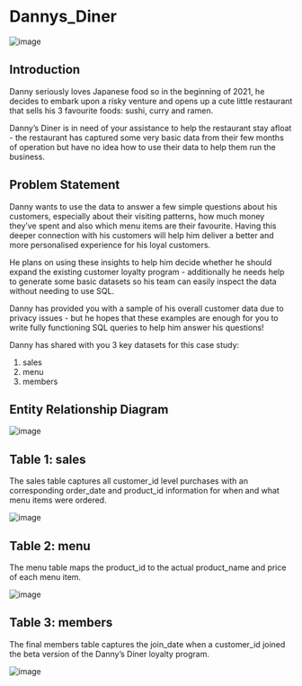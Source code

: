 # Dannys_Diner
![image](https://github.com/Bhavana-parupalli/Dannys_Diner/assets/97061048/0fb6b0fc-a12a-4258-9ee3-6316005e6edf)
## Introduction
Danny seriously loves Japanese food so in the beginning of 2021, he decides to embark upon a risky venture and opens up a cute little restaurant that sells his 3 favourite foods: sushi, curry and ramen.

Danny’s Diner is in need of your assistance to help the restaurant stay afloat - the restaurant has captured some very basic data from their few months of operation but have no idea how to use their data to help them run the business.

## Problem Statement
Danny wants to use the data to answer a few simple questions about his customers, especially about their visiting patterns, how much money they’ve spent and also which menu items are their favourite. Having this deeper connection with his customers will help him deliver a better and more personalised experience for his loyal customers.

He plans on using these insights to help him decide whether he should expand the existing customer loyalty program - additionally he needs help to generate some basic datasets so his team can easily inspect the data without needing to use SQL.

Danny has provided you with a sample of his overall customer data due to privacy issues - but he hopes that these examples are enough for you to write fully functioning SQL queries to help him answer his questions!

Danny has shared with you 3 key datasets for this case study:
1. sales
2. menu
3. members

## Entity Relationship Diagram
![image](https://github.com/Bhavana-parupalli/Dannys_Diner/assets/97061048/ae737e2a-410a-4b1c-ad20-5de1130c890d)

## Table 1: sales
The sales table captures all customer_id level purchases with an corresponding order_date and product_id information for when and what menu items were ordered.

![image](https://github.com/Bhavana-parupalli/Dannys_Diner/assets/97061048/3ca8ecbe-bc8b-4072-8f57-7fe15d0a538a)

## Table 2: menu
The menu table maps the product_id to the actual product_name and price of each menu item.

![image](https://github.com/Bhavana-parupalli/Dannys_Diner/assets/97061048/f668e4d8-6801-4e4a-9789-b9d34a37cfe9)

## Table 3: members
The final members table captures the join_date when a customer_id joined the beta version of the Danny’s Diner loyalty program.

![image](https://github.com/Bhavana-parupalli/Dannys_Diner/assets/97061048/37a817b6-6068-4160-abfc-b2e2d320c151)



